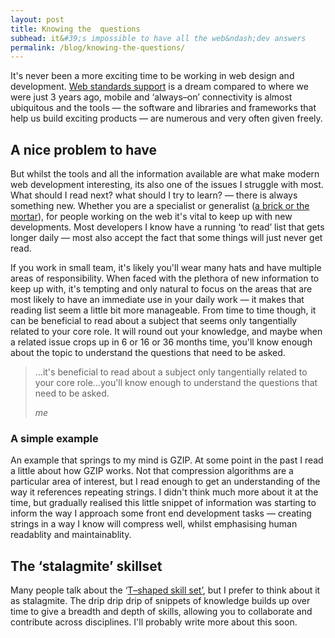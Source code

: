 ```yaml
---
layout: post
title: Knowing the  questions
subhead: it&#39;s impossible to have all the web&ndash;dev answers
permalink: /blog/knowing-the-questions/
---
```



<p class="post--intro">It&#39;s never been a more exciting time to be working in web design and development. <a href="http://en.wikipedia.org/wiki/Acid3#Browser_Scores">Web standards support</a> is a dream compared to where we were just 3 years ago,  mobile and &lsquo;always&ndash;on&rsquo; connectivity is almost ubiquitous and the tools &mdash; the software and libraries and frameworks that help us build exciting products  &mdash; are numerous and very often given freely.</p>

## A nice problem to have

But whilst the tools and all the information available are what make modern web development interesting, its also one of the issues I struggle with most. What should I read next? what should I try to learn? &mdash; there is always something new. Whether you are a specialist or generalist (<a href="http://bradfrostweb.com/blog/post/job-title-its-complicated/">a brick or the mortar</a>), for people working on the web it&#39;s vital to keep up with new developments. Most developers I know have a running &lsquo;to read&rsquo; list that gets longer daily &mdash; most also accept the fact that some things will just never get read.

If you work in small team, it&#39;s likely you&#39;ll wear many hats and have multiple areas of responsibility. When faced with the plethora of new information to keep up with, it&#39;s tempting and only natural to focus on the areas that are most likely to have an immediate use in your daily work &mdash; it makes that reading list seem a little bit more manageable. From time to time though, it can be beneficial to read about a subject that seems only tangentially related to your core role. It will round out your knowledge,   and maybe when a related issue crops up in 6 or 16 or 36 months time, you&#39;ll know enough about the topic to understand the questions that need to be asked.

<blockquote class="callout__quote fullwidth--quote"><p>&hellip;it&#39;s beneficial to read about a subject only tangentially related to your core role&hellip;you&#39;ll know enough to understand the questions that need to be asked.</p><cite>me</cite></blockquote>

### A simple example
An example that springs to my mind is GZIP. At some point in the past I read a little about how GZIP works. Not that compression algorithms are a particular area of interest, but I read enough to get an understanding of the way it references repeating strings. I didn&#39;t think much more about it at the time, but gradually realised this little snippet of information was starting to inform the way I approach some front end development tasks &mdash; creating strings in a way I know will compress well, whilst emphasising human readablity and maintainablity.

## The &lsquo;stalagmite&rsquo; skillset
Many people talk about the &lsquo;<a href="http://en.wikipedia.org/wiki/T-shaped_skills">T&ndash;shaped skill set&rsquo;</a>, but I prefer to think about it as stalagmite. The drip drip drip of snippets of knowledge builds up over time to give a breadth and depth of skills, allowing you to collaborate and contribute across disciplines. I&#39;ll probably write more about this soon.












